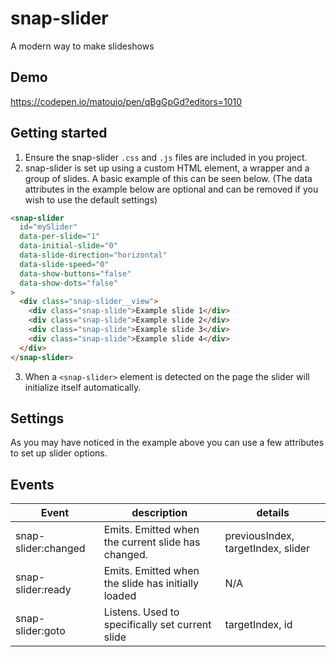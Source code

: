 # snap-slider
A modern way to make slideshows

## Demo
https://codepen.io/matouio/pen/qBgGpGd?editors=1010

## Getting started

1. Ensure the snap-slider `.css` and `.js` files are included in you project.
2. snap-slider is set up using a custom HTML element, a wrapper and a group of slides. A basic example of this can be seen below. (The data attributes in the example below are optional and can be removed if you wish to use the default settings)

```html
<snap-slider
  id="mySlider"
  data-per-slide="1"
  data-initial-slide="0"
  data-slide-direction="horizontal"
  data-slide-speed="0"
  data-show-buttons="false"
  data-show-dots="false"
>
  <div class="snap-slider__view">
    <div class="snap-slide">Example slide 1</div>
    <div class="snap-slide">Example slide 2</div>
    <div class="snap-slide">Example slide 3</div>
    <div class="snap-slide">Example slide 4</div>
  </div>
</snap-slider>
```

3. When a `<snap-slider>` element is detected on the page the slider will initialize itself automatically.

## Settings
As you may have noticed in the example above you can use a few attributes to set up slider options.

## Events

| Event                   	| description                                        	| details                           	|
|-------------------------	|----------------------------------------------------	|-----------------------------------	|
| snap-slider:changed     	| Emits. Emitted when the current slide has changed. 	| previousIndex, targetIndex, slider 	|
| snap-slider:ready 	| Emits. Emitted when the slide has initially loaded 	| N/A                               	|
| snap-slider:goto        	| Listens. Used to specifically set current slide     	| targetIndex, id                             	|
